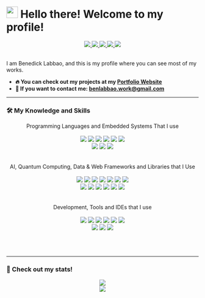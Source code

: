<!--
  https://github.com/Ileriayo/markdown-badges
  https://github.com/antonkomarev/github-profile-views-counter
  https://github.com/anuraghazra/github-readme-stats
-->
<img src="https://komarev.com/ghpvc/?username=wizxrdx&style=flat-square&color=9152cc" alt=""/>

# <img src="https://media.giphy.com/media/hvRJCLFzcasrR4ia7z/giphy.gif" width="30px"/> Hello there! Welcome to my profile!
<div align="center">
  <a href="https://www.linkedin.com/in/benedick-labbao-64382a244/">
    <img src="https://img.shields.io/badge/linkedin-%230077B5.svg?style=for-the-badge&logo=linkedin&logoColor=white">
  </a>
  <a href="https://www.linkedin.com/in/benedick-labbao-64382a244/">
    <img src="https://img.shields.io/badge/Viber-8B66A9?style=for-the-badge&logo=viber&logoColor=white">
  </a>
  <a href="https://x.com/BenLabbao">
    <img src="https://img.shields.io/badge/X-%23000000.svg?style=for-the-badge&logo=X&logoColor=white">
  </a>
  <a href="https://discordapp.com/users/330657972646576128">
    <img src="https://img.shields.io/badge/Discord-%235865F2.svg?style=for-the-badge&logo=discord&logoColor=white">
  </a>
  <a href="https://www.tiktok.com/@benlabbao">
    <img src="https://img.shields.io/badge/TikTok-%23000000.svg?style=for-the-badge&logo=TikTok&logoColor=white">
  </a>
</div>
<br>
<p>
  I am Benedick Labbao, and this is my profile where you can see most of my works.
</p>
<ul>
  <li><strong>🔥 You can check out my projects at my <a href="https://wizxrdx.github.io" target="_blank">Portfolio Website</a></strong></li>
  <li><strong>📧 If you want to contact me: <a href="mailto:benlabbao.work@gmail.com">benlabbao.work@gmail.com</a></strong></li>
</ul>

---
### 🛠️ My Knowledge and Skills
<div align="center">
  Programming Languages and Embedded Systems That I use
  <br><br>
  <img src="https://img.shields.io/badge/python-3670A0?style=for-the-badge&logo=python&logoColor=ffdd54">
  <img src="https://img.shields.io/badge/php-%23777BB4.svg?style=for-the-badge&logo=php&logoColor=white">
  <img src="https://img.shields.io/badge/dart-%230175C2.svg?style=for-the-badge&logo=dart&logoColor=white">
  <img src="https://img.shields.io/badge/typescript-%23007ACC.svg?style=for-the-badge&logo=typescript&logoColor=white">
  <img src="https://img.shields.io/badge/postgres-%23316192.svg?style=for-the-badge&logo=postgresql&logoColor=white">
  <img src="https://img.shields.io/badge/sqlite-%2307405e.svg?style=for-the-badge&logo=sqlite&logoColor=white">
  <br>
  <img src="https://img.shields.io/badge/-Arduino-00979D?style=for-the-badge&logo=Arduino&logoColor=white">
  <img src="https://img.shields.io/badge/-Raspberry_Pi-C51A4A?style=for-the-badge&logo=Raspberry-Pi">
  <img src="https://img.shields.io/badge/espressif-E7352C.svg?style=for-the-badge&logo=espressif&logoColor=white">
</div>
<br><br>
<div align="center">
  AI, Quantum Computing, Data & Web Frameworks and Libraries that I Use
  <br><br>
  <img src="https://img.shields.io/badge/TensorFlow-%23FF6F00.svg?style=for-the-badge&logo=TensorFlow&logoColor=white">
  <img src="https://img.shields.io/badge/PyTorch-%23EE4C2C.svg?style=for-the-badge&logo=PyTorch&logoColor=white">
  <img src="https://img.shields.io/badge/scikit--learn-%23F7931E.svg?style=for-the-badge&logo=scikit-learn&logoColor=white">
  <img src="https://img.shields.io/badge/Matplotlib-%23ffffff.svg?style=for-the-badge&logo=Matplotlib&logoColor=black">
  <img src="https://img.shields.io/badge/pandas-%23150458.svg?style=for-the-badge&logo=pandas&logoColor=white">
  <img src="https://img.shields.io/badge/numpy-%23013243.svg?style=for-the-badge&logo=numpy&logoColor=white">
  <img src="https://img.shields.io/badge/opencv-%23white.svg?style=for-the-badge&logo=opencv&logoColor=white">
  <br>
  <img src="https://img.shields.io/badge/FastAPI-005571?style=for-the-badge&logo=fastapi">
  <img src="https://img.shields.io/badge/Next-black?style=for-the-badge&logo=next.js&logoColor=white">
  <img src="https://img.shields.io/badge/Flutter-%2302569B.svg?style=for-the-badge&logo=Flutter&logoColor=white">
  <img src="https://img.shields.io/badge/expo-1C1E24?style=for-the-badge&logo=expo&logoColor=#D04A37">
  <img src="https://img.shields.io/badge/jquery-%230769AD.svg?style=for-the-badge&logo=jquery&logoColor=white">
  <img src="https://img.shields.io/badge/Qiskit-%236929C4.svg?style=for-the-badge&logo=Qiskit&logoColor=white">
</div>
<br><br>
<div align="center">
  Development, Tools and IDEs that I use
  <br><br>
  <img src="https://img.shields.io/badge/docker-%230db7ed.svg?style=for-the-badge&logo=docker&logoColor=white">
  <img src="https://img.shields.io/badge/Visual%20Studio%20Code-0078d7.svg?style=for-the-badge&logo=visual-studio-code&logoColor=white">
  <img src="https://img.shields.io/badge/Google%20Colab-%23F9A825.svg?style=for-the-badge&logo=googlecolab&logoColor=white">
  <img src="https://img.shields.io/badge/jupyter-%23FA0F00.svg?style=for-the-badge&logo=jupyter&logoColor=white">
  <img src="https://img.shields.io/badge/Postman-FF6C37?style=for-the-badge&logo=postman&logoColor=white">
  <img src="https://img.shields.io/badge/Trello-%23026AA7.svg?style=for-the-badge&logo=Trello&logoColor=white">
  <br>
  <img src="https://img.shields.io/badge/chatGPT-74aa9c?style=for-the-badge&logo=openai&logoColor=white">
  <img src="https://img.shields.io/badge/github_copilot-8957E5?style=for-the-badge&logo=github-copilot&logoColor=white">
  <img src="https://img.shields.io/badge/AWS-%23FF9900.svg?style=for-the-badge&logo=amazon-aws&logoColor=white">
  <br>
  <br>
  <br><br>
</div>

---
### 📖 Check out my stats!
<div align="center">
  <a href="https://github.com/Wizxrdx">
    <img src="https://github-readme-stats-git-masterorgs-github-readme-stats-team.vercel.app/api/top-langs/?username=wizxrdx&theme=tokyonight&layout=compact&include_orgs=true&hide=jupyter%20notebook">  
  </a>
</div>
<div align="center">
  <a href="https://github.com/Wizxrdx">
    <img src="https://github-readme-stats-git-masterorgs-github-readme-stats-team.vercel.app/api?username=wizxrdx&show_icons=true&theme=tokyonight&count_private=true&include_orgs=true">  
  </a>
</div>
